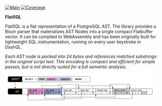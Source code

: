 [![Main](https://github.com/ankoh/flatsql/actions/workflows/main.yml/badge.svg?branch=main)](https://github.com/ankoh/flatsql/actions/workflows/main.yml)
[![Coverage](https://coveralls.io/repos/github/ankoh/flatsql/badge.svg?branch=main)](https://coveralls.io/github/ankoh/flatsql?branch=main)

**FlatSQL**

FlatSQL is a flat representation of a PostgreSQL AST.
The library provides a Bison parser that materializes AST Nodes into a single compact Flatbuffer vector.
It can be compiled to WebAssembly and has been originally built for lightweight SQL instrumentation, running on every user keystroke in DashQL.

*Each AST node is packed into 24 bytes and references matched substrings in the original script text.
This encoding is compact and efficient for simple passes, but is not directly suited for a full semantic analysis.*

<img src="misc/ast.png?raw=true" width="680px">
